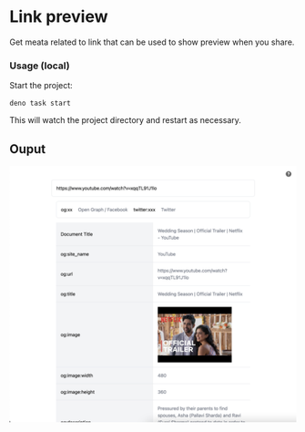 # Link preview

Get meata related to link that can be used to show preview when you share.

### Usage (local)

Start the project:

```
deno task start
```

This will watch the project directory and restart as necessary.

## Ouput

<img src="output.png" width="600px">
